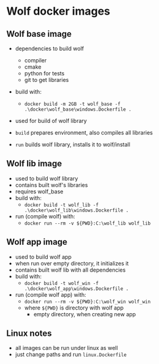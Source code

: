# Wolf docker images

## Wolf base image

- dependencies to build wolf
    - compiler
    - cmake
    - python for tests
    - git to get libraries
- build with:
    - `docker build -m 2GB -t wolf_base -f .\docker\wolf_base\windows.Dockerfile .`

- used for build of wolf library
- `build` prepares environment, also compiles all libraries
- `run` builds wolf library, installs it to wolf/install

## Wolf lib image

- used to build wolf library
- contains built wolf's libraries
- requires wolf_base
- build with:
    - `docker build -t wolf_lib -f .\docker\wolf_lib\windows.Dockerfile .`
- run (compile wolf) with:
    - `docker run --rm -v ${PWD}:C:\wolf_lib wolf_lib`

## Wolf app image

- used to build wolf app
- when run over empty directory, it initializes it
- contains built wolf lib with all dependencies
- build with:
    - `docker build -t wolf_win -f .\docker\wolf_app\windows.Dockerfile .`
- run (compile wolf app) with:
    - `docker run --rm -v ${PWD}:C:\wolf_win wolf_win`
    - where `${PWD}` is directory with wolf app
        - empty directory, when creating new app

## Linux notes

- all images can be run under linux as well
- just change paths and run `linux.Dockerfile`